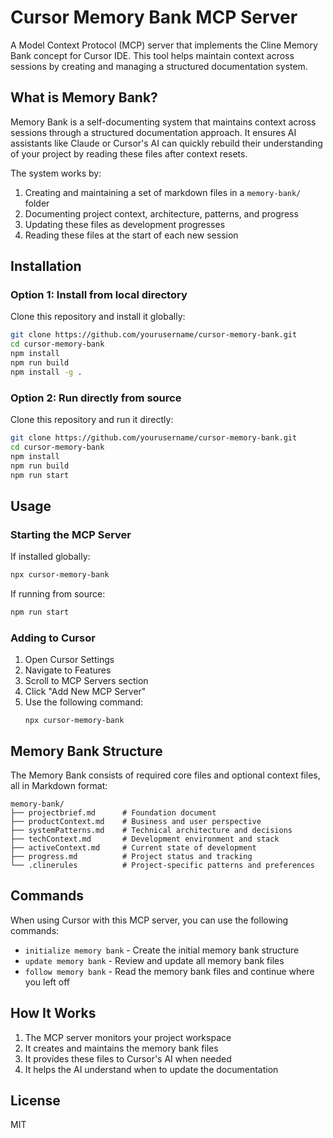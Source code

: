 # Cursor Memory Bank MCP Server

A Model Context Protocol (MCP) server that implements the Cline Memory Bank concept for Cursor IDE. This tool helps maintain context across sessions by creating and managing a structured documentation system.

## What is Memory Bank?

Memory Bank is a self-documenting system that maintains context across sessions through a structured documentation approach. It ensures AI assistants like Claude or Cursor's AI can quickly rebuild their understanding of your project by reading these files after context resets.

The system works by:
1. Creating and maintaining a set of markdown files in a `memory-bank/` folder
2. Documenting project context, architecture, patterns, and progress
3. Updating these files as development progresses
4. Reading these files at the start of each new session

## Installation

### Option 1: Install from local directory

Clone this repository and install it globally:

```bash
git clone https://github.com/yourusername/cursor-memory-bank.git
cd cursor-memory-bank
npm install
npm run build
npm install -g .
```

### Option 2: Run directly from source

Clone this repository and run it directly:

```bash
git clone https://github.com/yourusername/cursor-memory-bank.git
cd cursor-memory-bank
npm install
npm run build
npm run start
```

## Usage

### Starting the MCP Server

If installed globally:

```bash
npx cursor-memory-bank
```

If running from source:

```bash
npm run start
```

### Adding to Cursor

1. Open Cursor Settings
2. Navigate to Features
3. Scroll to MCP Servers section
4. Click "Add New MCP Server"
5. Use the following command:
   ```
   npx cursor-memory-bank
   ```

## Memory Bank Structure

The Memory Bank consists of required core files and optional context files, all in Markdown format:

```
memory-bank/
├── projectbrief.md      # Foundation document
├── productContext.md    # Business and user perspective
├── systemPatterns.md    # Technical architecture and decisions
├── techContext.md       # Development environment and stack
├── activeContext.md     # Current state of development
├── progress.md          # Project status and tracking
└── .clinerules          # Project-specific patterns and preferences
```

## Commands

When using Cursor with this MCP server, you can use the following commands:

- `initialize memory bank` - Create the initial memory bank structure
- `update memory bank` - Review and update all memory bank files
- `follow memory bank` - Read the memory bank files and continue where you left off

## How It Works

1. The MCP server monitors your project workspace
2. It creates and maintains the memory bank files
3. It provides these files to Cursor's AI when needed
4. It helps the AI understand when to update the documentation

## License

MIT 